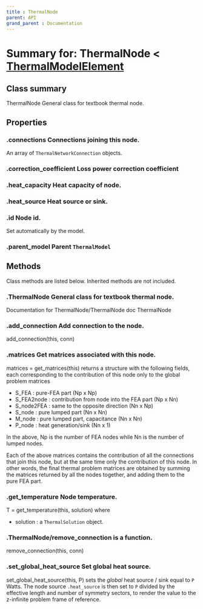 ```yaml
---
title : ThermalNode
parent: API
grand_parent : Documentation
---
```

# Summary for: **ThermalNode**  < [ThermalModelElement](ThermalModelElement.html)

## Class summary

ThermalNode General class for textbook thermal node.

## Properties

### .**connections** Connections joining this node.

An array of `ThermalNetworkConnection` objects.

### .**correction_coefficient** Loss power correction coefficient

### .**heat_capacity** Heat capacity of node.

### .**heat_source** Heat source or sink.

### .**id** Node id.

Set automatically by the model.

### .**parent_model** Parent `ThermalModel`


## Methods

Class methods are listed below. Inherited methods are not included.

### .**ThermalNode** General class for textbook thermal node.
Documentation for ThermalNode/ThermalNode
doc ThermalNode

### .**add_connection** Add connection to the node.

add_connection(this, conn)

### .matrices Get matrices associated with this node.

matrices = get_matrices(this) returns a structure with the following
fields, each corresponding to the contribution of this node only to the
global problem matrices
* S_FEA : pure-FEA part (Np x Np)
* S_FEA2node : contribution from node into the FEA part (Np x Nn)
* S_node2FEA : same to the opposite direction (Nn x Np)
* S_node : pure lumped part (Nn x Nn)
* M_node : pure lumped part, capacitance (Nn x Nn)
* P_node : heat generation/sink (Nn x 1)

In the above, Np is the number of FEA nodes while Nn is the number of
lumped nodes.

Each of the above matrices contains the contribution of all the
connections that join this node, but at the same time only the
contribution of this node. In other words, the final thermal problem
matrices are obtained by summing the matrices returned by all the nodes
together, and adding them to the pure FEA part.

### .**get_temperature** Node temperature.

T = get_temperature(this, solution) where
* solution : a `ThermalSolution` object.

### .ThermalNode/**remove_connection** is a function.
remove_connection(this, conn)

### .**set_global_heat_source** Set global heat source.

set_global_heat_source(this, P) sets the *global*  heat source
/ sink equal to `P` Watts. The node source `.heat_source` is then
set to `P`
divided by the effective length and number of symmetry
sectors, to render the value to the z-infinite problem frame
of reference.


